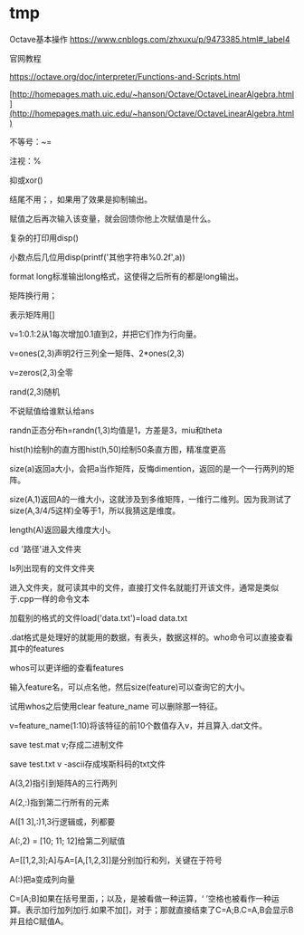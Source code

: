 # tmp

Octave基本操作
https://www.cnblogs.com/zhxuxu/p/9473385.html#_label4


官网教程

https://octave.org/doc/interpreter/Functions-and-Scripts.html


[http://homepages.math.uic.edu/~hanson/Octave/OctaveLinearAlgebra.html](http://homepages.math.uic.edu/~hanson/Octave/OctaveLinearAlgebra.html)





不等号：~=

注视：%

抑或xor()

结尾不用；，如果用了效果是抑制输出。

赋值之后再次输入该变量，就会回馈你他上次赋值是什么。

复杂的打印用disp()

小数点后几位用disp(printf('其他字符串%0.2f',a))

format long标准输出long格式，这使得之后所有的都是long输出。

矩阵换行用；

表示矩阵用[]

v=1:0.1:2从1每次增加0.1直到2，并把它们作为行向量。

v=ones(2,3)声明2行三列全一矩阵、2*ones(2,3)

v=zeros(2,3)全零

rand(2,3)随机

不说赋值给谁默认给ans

randn正态分布h=randn(1,3)均值是1，方差是3，miu和theta

hist(h)绘制h的直方图hist(h,50)绘制50条直方图，精准度更高

size(a)返回a大小，会把a当作矩阵，反悔dimention，返回的是一个一行两列的矩阵。

size(A,1)返回A的一维大小，这就涉及到多维矩阵，一维行二维列。因为我测试了size(A,3/4/5这样)全等于1，所以我猜这是维度。

length(A)返回最大维度大小。

cd '路径'进入文件夹

ls列出现有的文件文件夹

进入文件夹，就可读其中的文件，直接打文件名就能打开该文件，通常是类似于.cpp一样的命令文本

加载别的格式的文件load('data.txt')=load data.txt

.dat格式是处理好的就能用的数据，有表头，数据这样的。who命令可以直接查看其中的features

whos可以更详细的查看features

输入feature名，可以点名他，然后size(feature)可以查询它的大小。

试用whos之后使用clear feature_name 可以删除那一特征。

v=feature_name(1:10)将该特征的前10个数值存入v，并且算入.dat文件。

save test.mat v;存成二进制文件

save test.txt v -ascii存成埃斯科码的txt文件

A(3,2)指引到矩阵A的三行两列

A(2,:)指到第二行所有的元素

A([1 3],:)1,3行逻辑或，列都要

A(:,2) = [10; 11; 12]给第二列赋值

A=[[1,2,3];A]与A=[A,[1,2,3]]是分别加行和列，关键在于符号

A(:)把a变成列向量

C=[A;B]如果在括号里面，；以及，是被看做一种运算，‘  ’空格也被看作一种运算。表示加行加列加行.如果不加[]，对于；那就直接结束了C=A;B.C=A,B会显示B并且给C赋值A。








